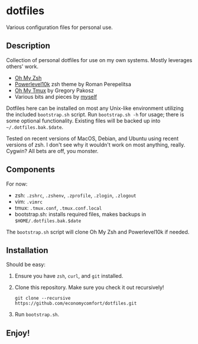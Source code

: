 # dotfiles
Various configuration files for personal use.

## Description
Collection of personal dotfiles for use on my own systems.  Mostly 
leverages others' work. 

- [Oh My Zsh](https://github.com/ohmyzsh/ohmyzsh)
- [Powerlevel10k](https://github.com/romkatv/powerlevel10k) zsh theme by Roman Perepelitsa
- [Oh My Tmux](https://github.com/gpakosz/.tmux) by Gregory Pakosz
- Various bits and pieces by [myself](https://github.com/economycomfort)

Dotfiles here can be installed on most any Unix-like environment utilizing the included 
`bootstrap.sh` script.  Run `bootstrap.sh -h` for usage; there is some optional 
functionality.  Existing files will be backed up into `~/.dotfiles.bak.$date`.

Tested on recent versions of MacOS, Debian, and Ubuntu using recent versions of zsh.  I don't 
see why it wouldn't work on most anything, really.  Cygwin?  All bets are off, you monster.

## Components
For now:

- zsh: `.zshrc`, `.zshenv`, `.zprofile`, `.zlogin`, `.zlogout`
- vim: `.vimrc`
- tmux: `.tmux.conf`, `.tmux.conf.local`
- bootstrap.sh: installs required files, makes backups in `$HOME/.dotfiles.bak.$date`

The `bootstrap.sh` script will clone Oh My Zsh and Powerlevel10k if needed.

## Installation
Should be easy:

1. Ensure you have `zsh`, `curl`, and `git` installed.
2. Clone this repository.  Make sure you check it out recursively!

	`git clone --recursive https://github.com/economycomfort/dotfiles.git`
 
3. Run `bootstrap.sh`.

## Enjoy!

